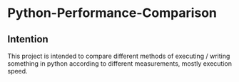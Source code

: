 # Python-Performance-Comparison

## Intention

This project is intended to compare different methods of executing / writing something in python according to different measurements, mostly execution speed.
